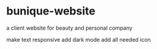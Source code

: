 # bunique-website 
 a client website for beauty and personal company

 make text responsive 
 add dark mode 
 add all needed icon 

 <i class="fa-brands fa-linkedin"></i> <!-- linkedin icon-->
 <i class="fa-solid fa-envelope"></i>  <!--email icon -->
<i class="fa-brands fa-instagram"></i> <!--instagram icon -->